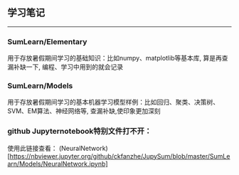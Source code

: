 ## 学习笔记
---
### SumLearn/Elementary
用于存放暑假期间学习的基础知识：比如numpy、matplotlib等基本库, 算是再查漏补缺一下,
编程、学习中用到的就会记录
### SumLearn/Models
用于存放暑假期间学习的基本机器学习模型样例：比如回归、聚类、决策树、SVM、EM算法、神经网络等, 
查漏补缺,使印象更加深刻
### github Jupyternotebook特别文件打不开：
使用此链接查看：
(NeuralNetwork)[https://nbviewer.jupyter.org/github/ckfanzhe/JupySum/blob/master/SumLearn/Models/NeuralNetwork.ipynb]
